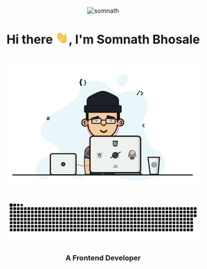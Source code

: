 <p align="center"> <img src="https://komarev.com/ghpvc/?username=Somnath64&label=Profile%20views&color=0e75b6&style=flat" alt="somnath"/></p>

<h1 align="center"> Hi there <img width="30px" src="https://github.com/Somnath64/Somnath64/blob/master/assets/hi.gif">, I'm Somnath Bhosale <i></i></h1>

<p align="center">
  <br><img src="https://github.com/Somnath64/Somnath64/blob/master/assets/developer.gif" width="450px">
</p>

<p align="center">
  <br><img src="https://github.com/Somnath64/Somnath64/blob/master/assets/snake.svg" width="450px">
</p>

<h3 align="center">A Frontend Developer</h3>

<!--
**Somnath64/Somnath64** is a ✨ _special_ ✨ repository because its `README.md` (this file) appears on your GitHub profile.

Here are some ideas to get you started:

- 🔭 I’m currently working on ...
- 🌱 I’m currently learning ...
- 👯 I’m looking to collaborate on ...
- 🤔 I’m looking for help with ...
- 💬 Ask me about ...
- 📫 How to reach me: ...
- 😄 Pronouns: ...
- ⚡ Fun fact: ...
-->
